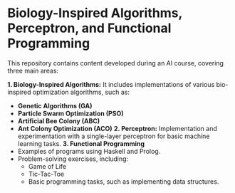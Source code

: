 # Biology-Inspired Algorithms, Perceptron, and Functional Programming

This repository contains content developed during an AI course, covering three main areas:

**1. Biology-Inspired Algorithms:** It includes implementations of various bio-inspired optimization algorithms, such as:
  - **Genetic Algorithms (GA)**
  - **Particle Swarm Optimization (PSO)**
  - **Artificial Bee Colony (ABC)**
  - **Ant Colony Optimization (ACO)**
**2. Perceptron:** Implementation and experimentation with a single-layer perceptron for basic machine learning tasks.
**3. Functional Programming**
- Examples of programs using Haskell and Prolog.
- Problem-solving exercises, including:
  - Game of Life
  - Tic-Tac-Toe
  - Basic programming tasks, such as implementing data structures.

